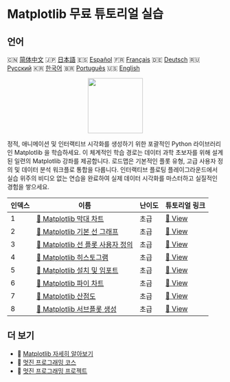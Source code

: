 # Matplotlib 무료 튜토리얼 실습

## 언어

🇨🇳 [简体中文](README_zh.md) 🇯🇵 [日本語](README_ja.md) 🇪🇸 [Español](README_es.md) 🇫🇷 [Français](README_fr.md) 🇩🇪 [Deutsch](README_de.md) 🇷🇺 [Русский](README_ru.md) 🇰🇷 [한국어](README_ko.md) 🇧🇷 [Português](README_pt.md) 🇺🇸 [English](README.md) 

<div align="center">
<img width="128px" src="https://file.labex.io/path/6PDQ0G40CdCX.png">
</div>

정적, 애니메이션 및 인터랙티브 시각화를 생성하기 위한 포괄적인 Python 라이브러리인 Matplotlib 을 학습하세요. 이 체계적인 학습 경로는 데이터 과학 초보자를 위해 설계된 일련의 Matplotlib 강좌를 제공합니다. 로드맵은 기본적인 플롯 유형, 고급 사용자 정의 및 데이터 분석 워크플로 통합을 다룹니다. 인터랙티브 플로팅 플레이그라운드에서 실습 위주의 비디오 없는 연습을 완료하여 실제 데이터 시각화를 마스터하고 실질적인 경험을 쌓으세요.

|   인덱스 | 이름                                                                                                                   | 난이도   | 튜토리얼 링크                                                                                 |
|----------|------------------------------------------------------------------------------------------------------------------------|----------|-----------------------------------------------------------------------------------------------|
|        1 | [📖 Matplotlib 막대 차트](https://labex.io/ko/tutorials/matplotlib-matplotlib-bar-charts-596563)                       | 초급     | [🔗 View](https://labex.io/ko/tutorials/matplotlib-matplotlib-bar-charts-596563)              |
|        2 | [📖 Matplotlib 기본 선 그래프](https://labex.io/ko/tutorials/matplotlib-matplotlib-basic-line-plots-596564)            | 초급     | [🔗 View](https://labex.io/ko/tutorials/matplotlib-matplotlib-basic-line-plots-596564)        |
|        3 | [📖 Matplotlib 선 플롯 사용자 정의](https://labex.io/ko/tutorials/matplotlib-matplotlib-customizing-line-plots-596565) | 초급     | [🔗 View](https://labex.io/ko/tutorials/matplotlib-matplotlib-customizing-line-plots-596565)  |
|        4 | [📖 Matplotlib 히스토그램](https://labex.io/ko/tutorials/matplotlib-matplotlib-histograms-596566)                      | 초급     | [🔗 View](https://labex.io/ko/tutorials/matplotlib-matplotlib-histograms-596566)              |
|        5 | [📖 Matplotlib 설치 및 임포트](https://labex.io/ko/tutorials/matplotlib-matplotlib-installation-and-import-596567)     | 초급     | [🔗 View](https://labex.io/ko/tutorials/matplotlib-matplotlib-installation-and-import-596567) |
|        6 | [📖 Matplotlib 파이 차트](https://labex.io/ko/tutorials/matplotlib-matplotlib-pie-charts-596568)                       | 초급     | [🔗 View](https://labex.io/ko/tutorials/matplotlib-matplotlib-pie-charts-596568)              |
|        7 | [📖 Matplotlib 산점도](https://labex.io/ko/tutorials/matplotlib-matplotlib-scatter-plots-596569)                       | 초급     | [🔗 View](https://labex.io/ko/tutorials/matplotlib-matplotlib-scatter-plots-596569)           |
|        8 | [📖 Matplotlib 서브플롯 생성](https://labex.io/ko/tutorials/matplotlib-matplotlib-subplots-creation-596570)            | 초급     | [🔗 View](https://labex.io/ko/tutorials/matplotlib-matplotlib-subplots-creation-596570)       |

## 더 보기

- 🔗 [Matplotlib 자세히 알아보기](https://labex.io/ko/skilltrees/matplotlib)
- 🔗 [멋진 프로그래밍 코스](https://github.com/labex-labs/awesome-programming-courses)
- 🔗 [멋진 프로그래밍 프로젝트](https://github.com/labex-labs/awesome-programming-projects)

